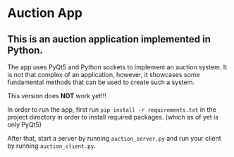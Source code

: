 # Auction App
## This is an auction application implemented in Python.

The app uses PyQt5 and Python sockets to implement an auction system.
It is not that complex of an application, however, it showcases some
fundamental methods that can be used to create such a system.

This version does **NOT** work yet!!!

In order to run the app, first run
`pip install -r requirements.txt` 
in the project directory in order to install required packages.
(which as of yet is only PyQt5)

After that, start a server by running `auction_server.py` and
run your client by running `auction_client.py`.
